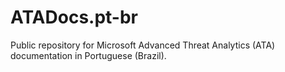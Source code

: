 # ATADocs.pt-br
Public repository for Microsoft Advanced Threat Analytics (ATA) documentation in Portuguese (Brazil).

